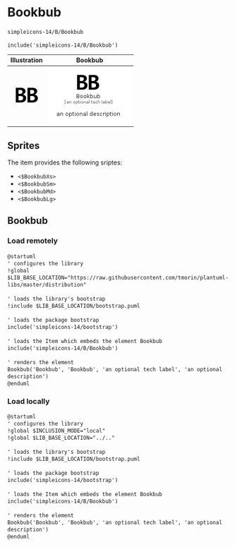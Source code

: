 # Bookbub


```text
simpleicons-14/B/Bookbub
```

```text
include('simpleicons-14/B/Bookbub')
```



| Illustration | Bookbub |
| :---: | :---: |
| ![illustration for Illustration](../../simpleicons-14/B/Bookbub.png) | ![illustration for Bookbub](../../simpleicons-14/B/Bookbub.Local.png) |



## Sprites
The item provides the following sriptes:

- `<$BookbubXs>`
- `<$BookbubSm>`
- `<$BookbubMd>`
- `<$BookbubLg>`





## Bookbub

### Load remotely
```plantuml
@startuml
' configures the library
!global $LIB_BASE_LOCATION="https://raw.githubusercontent.com/tmorin/plantuml-libs/master/distribution"

' loads the library's bootstrap
!include $LIB_BASE_LOCATION/bootstrap.puml

' loads the package bootstrap
include('simpleicons-14/bootstrap')

' loads the Item which embeds the element Bookbub
include('simpleicons-14/B/Bookbub')

' renders the element
Bookbub('Bookbub', 'Bookbub', 'an optional tech label', 'an optional description')
@enduml
```

### Load locally
```plantuml
@startuml
' configures the library
!global $INCLUSION_MODE="local"
!global $LIB_BASE_LOCATION="../.."

' loads the library's bootstrap
!include $LIB_BASE_LOCATION/bootstrap.puml

' loads the package bootstrap
include('simpleicons-14/bootstrap')

' loads the Item which embeds the element Bookbub
include('simpleicons-14/B/Bookbub')

' renders the element
Bookbub('Bookbub', 'Bookbub', 'an optional tech label', 'an optional description')
@enduml
```

